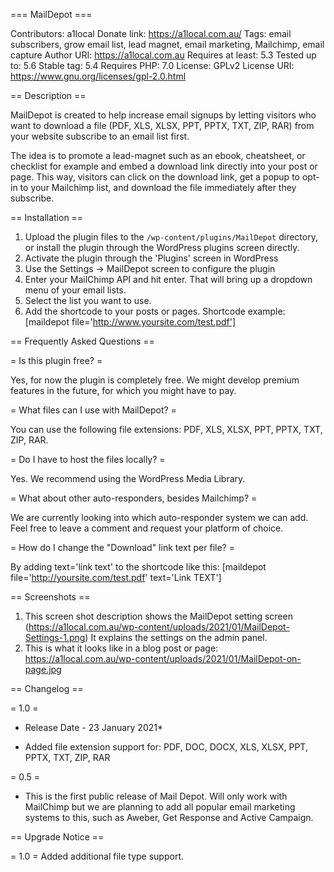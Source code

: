 === MailDepot ===

Contributors: a1local
Donate link: https://a1local.com.au/
Tags: email subscribers, grow email list, lead magnet, email marketing, Mailchimp, email capture
Author URI: https://a1local.com.au
Requires at least: 5.3
Tested up to: 5.6
Stable tag: 5.4
Requires PHP: 7.0
License: GPLv2
License URI: https://www.gnu.org/licenses/gpl-2.0.html

== Description ==

MailDepot is created to help increase email signups by letting visitors who want to download a file (PDF, XLS, XLSX, PPT, PPTX, TXT, ZIP, RAR) from your website subscribe to an email list first. 

The idea is to promote a lead-magnet such as an ebook, cheatsheet, or checklist for example and embed a download link directly into your post or page. This way, visitors can click on the download link, get a popup to opt-in to your Mailchimp list, and download the file immediately after they subscribe.

== Installation ==

1. Upload the plugin files to the `/wp-content/plugins/MailDepot` directory, or install the plugin through the WordPress plugins screen directly.
2. Activate the plugin through the 'Plugins' screen in WordPress
3. Use the Settings -> MailDepot screen to configure the plugin
4. Enter your MailChimp API and hit enter. That will bring up a dropdown menu of your email lists.
5. Select the list you want to use.
6. Add the shortcode to your posts or pages. Shortcode example: [maildepot file='http://www.yoursite.com/test.pdf'] 

== Frequently Asked Questions ==

= Is this plugin free? =

Yes, for now the plugin is completely free. We might develop premium features in the future, for which you might have to pay.

= What files can I use with MailDepot? =

You can use the following file extensions: PDF, XLS, XLSX, PPT, PPTX, TXT, ZIP, RAR.

= Do I have to host the files locally? = 

Yes. We recommend using the WordPress Media Library.

= What about other auto-responders, besides Mailchimp? =

We are currently looking into which auto-responder system we can add. Feel free to leave a comment and request your platform of choice.

= How do I change the "Download" link text per file? =

By adding text='link text' to the shortcode like this: [maildepot file='http://yoursite.com/test.pdf' text='Link TEXT']

== Screenshots ==

1. This screen shot description shows the MailDepot setting screen (https://a1local.com.au/wp-content/uploads/2021/01/MailDepot-Settings-1.png) It explains the settings on the admin panel.
2. This is what it looks like in a blog post or page: https://a1local.com.au/wp-content/uploads/2021/01/MailDepot-on-page.jpg

== Changelog ==

= 1.0 = 
* Release Date - 23 January 2021*

* Added file extension support for: PDF, DOC, DOCX, XLS, XLSX, PPT, PPTX, TXT, ZIP, RAR

= 0.5 =
* This is the first public release of Mail Depot. Will only work with MailChimp but we are planning to add all popular email marketing systems to this, such as Aweber, Get Response and Active Campaign.

== Upgrade Notice ==

= 1.0 =
Added additional file type support.
